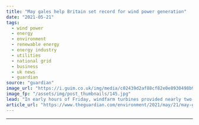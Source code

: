```yaml
---
title: "May gales help Britain set record for wind power generation"
date: "2021-05-21"
tags: 
  - wind power
  - energy
  - environment
  - renewable energy
  - energy industry
  - utilities
  - national grid
  - business
  - uk news
  - guardian
source: "guardian"
image_url: "https://i.guim.co.uk/img/media/c02439d2af88cf82e0e8930498b916f418bec812/0_230_5510_3306/master/5510.jpg?width=460&quality=85&auto=format&fit=max&s=3b675ef35f3f77aa9cf563240b4dc877"
image_fp: "/assets/img/post_thumbnails/145.jpg"
lead: "In early hours of Friday, windfarm turbines provided nearly two-thirds of Britain’s electricityPowerful gusts of wind sweeping across Britain have helped the country reach a new all-time high for electricity generated from wind turbines.A new record ..."
article_url: "https://www.theguardian.com/environment/2021/may/21/may-gales-help-britain-set-record-for-wind-power-generation"
---
```


---
